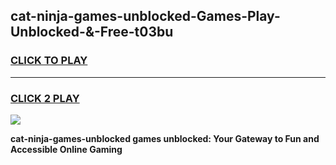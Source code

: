 
## cat-ninja-games-unblocked-Games-Play-Unblocked-&-Free-t03bu
<h3>
<a href="https://premium76.site?title=cat-ninja-games-unblocked&ref=24A">CLICK TO PLAY</a></h3>
<hr>

<h3>
<a href="https://premium76.site?title=cat-ninja-games-unblocked&ref=24A">CLICK 2 PLAY</a>
  
</h3>

<a href="https://premium76.site?title=cat-ninja-games-unblocked&ref=24A"><img src="https://clearcache.store/games.png"></a>


**cat-ninja-games-unblocked games unblocked: Your Gateway to Fun and Accessible Online Gaming**
